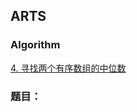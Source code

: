 ## ARTS

### Algorithm

[4. 寻找两个有序数组的中位数](https://leetcode-cn.com/problems/median-of-two-sorted-arrays/)
### 题目：

